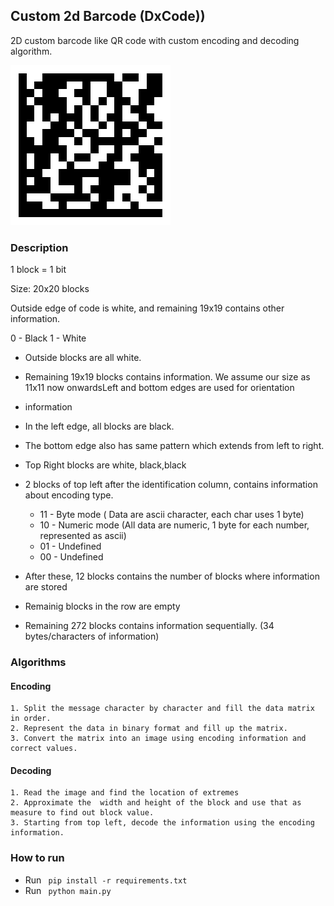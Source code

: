 ## Custom 2d Barcode (DxCode))
2D custom barcode like QR code with custom encoding and decoding algorithm.

![DxCode Sample](https://raw.githubusercontent.com/ashishsubedi/custom_2d_barcode/main/generated.png)

### Description

1 block = 1 bit

Size: 20x20 blocks

Outside edge of code is white, and remaining 19x19 contains other information.

0 - Black
1 - White
- Outside blocks are all white.
- Remaining 19x19 blocks contains information. We assume our size as 11x11 now onwardsLeft and bottom edges are used for orientation
-  information
- In the left edge, all blocks are black.
- The bottom edge also has same pattern which extends from left to right.
- Top Right blocks are white, black,black

- 2 blocks of top left after the identification column, contains information about encoding type. 
    - 11 - Byte mode ( Data are ascii character, each char uses 1 byte)
    - 10 - Numeric mode (All data are numeric, 1 byte for each number, represented as ascii)
    - 01 - Undefined
    - 00 - Undefined
- After these, 12 blocks contains the number of blocks where information are stored
- Remainig blocks in the row are empty

- Remaining 272 blocks contains information sequentially. (34 bytes/characters of information)


### Algorithms

#### Encoding

    1. Split the message character by character and fill the data matrix in order.
    2. Represent the data in binary format and fill up the matrix. 
    3. Convert the matrix into an image using encoding information and correct values.


#### Decoding
    1. Read the image and find the location of extremes
    2. Approximate the  width and height of the block and use that as measure to find out block value.
    3. Starting from top left, decode the information using the encoding information.

### How to run

- Run <code> pip install -r requirements.txt </code>
- Run <code> python main.py </code>

